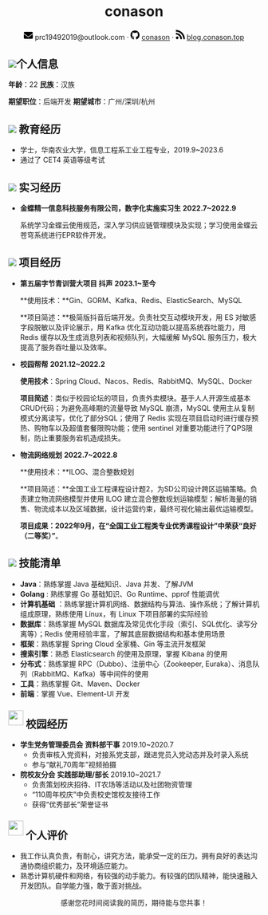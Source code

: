 <center>
     <h1>conason</h1>
     <div>
         <span>
             <img src="assets/envelope-solid.svg" width="18px">
             prc19492019@outlook.com
         </span>
         ·
         <span>
             <img src="assets/github-brands.svg" width="18px">
             <a href="https://github.com/conason">conason</a>
         </span>
         ·
         <span>
             <img src="assets/rss-solid.svg" width="18px">
             <a href="https://blog.conason.top/">blog.conason.top</a>
         </span>
     </div>
 </center>


## <img src="D:/project/Markdown-Resume/assets/top_gerenxinxi.svg" width="30px">个人信息 

**年龄**：22	              	    **民族**：汉族

**期望职位**：后端开发	**期望城市**：广州/深圳/杭州

## <img src="D:/project/Markdown-Resume/assets/graduation-cap-solid.svg" width="30px"> 教育经历

- 学士，华南农业大学，信息工程系工业工程专业，2019.9~2023.6
- 通过了 CET4 英语等级考试

## <img src="D:/project/Markdown-Resume/assets/briefcase-solid.svg" width="30px"> 实习经历

- **金蝶精一信息科技服务有限公司，数字化实施实习生**  **2022.7~2022.9**

  系统学习金蝶云使用规范，深入学习供应链管理模块及实现；学习使用金蝶云苍穹系统进行EPR软件开发。

## <img src="D:/project/Markdown-Resume/assets/project-diagram-solid.svg" width="30px"> 项目经历

* **第五届字节青训营大项目 抖声**    **2023.1~至今**

  **使用技术：**Gin、GORM、Kafka、Redis、ElasticSearch、MySQL

  **项目简述：**极简版抖音后端开发。负责社交互动模块开发，用 ES 对敏感字段脱敏以及评论展示，用 Kafka 优化互动功能以提高系统吞吐能力，用 Redis 缓存以及生成消息列表和视频队列，大幅缓解 MySQL 服务压力，极大提高了服务吞吐量以及效率。

* **校园帮帮**                                    **2021.12~2022.2**

  **使用技术**：Spring Cloud、Nacos、Redis、RabbitMQ、MySQL、Docker

  **项目简述**：类似于校园论坛的项目，负责外卖模块。基于人人开源生成基本CRUD代码；为避免高峰期的流量导致 MySQL 崩溃，MySQL 使用主从复制模式分离读写，优化了部分SQL；使用了 Redis 实现在项目启动时进行缓存预热、购物车以及超值套餐限购功能；使用 sentinel 对重要功能进行了QPS限制，防止重要服务宕机造成损失。

- **物流网络规划**                            **2022.7~2022.8**

  **使用技术：**ILOG、混合整数规划

  **项目简述：**全国工业工程课程设计题2，为SD公司设计跨区运输策略。负责建立物流网络模型并使用 ILOG 建立混合整数规划运输模型；解析海量的销售、物流成本以及区域数据，设计运营约束，最终可视化输出最优运输模型。

  **项目成果：2022年9月，在“全国工业工程类专业优秀课程设计”中荣获“良好（二等奖）”**。

## <img src="D:/project/Markdown-Resume/assets/tools-solid.svg" width="30px"> 技能清单

- **Java**：熟练掌握 Java 基础知识、Java 并发、了解JVM
- **Golang** : 熟练掌握 Go 基础知识、Go Runtime、pprof 性能调优
- **计算机基础** ：熟练掌握计算机网络、数据结构与算法、操作系统；了解计算机组成原理，熟练使用 Linux，有 Linux 下项目部署的实际经验
- **数据库**：熟练掌握 MySQL 数据库及常见优化手段（索引、SQL优化、读写分离等）；Redis 使用经验丰富，了解其底层数据结构和基本使用场景
- **框架**：熟练掌握 Spring Cloud 全家桶、Gin 等主流开发框架
- **搜索引擎**：熟悉 Elasticsearch 的使用及原理，掌握 Kibana 的使用
- **分布式**：熟练掌握 RPC（Dubbo）、注册中心（Zookeeper, Euraka）、消息队列（RabbitMQ、Kafka）等中间件的使用
- **工具**：熟练掌握 Git、Maven、Docker
- **前端**：掌握 Vue、Element-UI 开发

## <img src="C:/Users/白居易/Desktop/Resume/assets/xiaoyuan.svg" style="position:relative;bottom:5px;" width="30px" height="30px"> 校园经历

* **学生党务管理委员会** **资料部干事** 2019.10~2020.7
  * 负责审核入党资料，对接系党支部，跟进党员入党动态并及时录入系统
  * 参与“献礼70周年”视频拍摄
* **院校友分会** **实践部助理/部长** 2019.10~2021.7
  * 负责策划校庆招待、IT农场等活动以及社团物资管理
  * “110周年校庆”中负责校史馆校友接待工作
  * 获得“优秀部长”荣誉证书

## <img src="C:/Users/白居易/Desktop/Resume/assets/info-circle-solid.svg" style="position:relative;bottom:7px;" width="30px" height="30px"> 个人评价

+ 我工作认真负责，有耐心，讲究方法，能承受一定的压力。拥有良好的表达沟通协商组织能力，及环境适应能力。
+ 熟悉计算机硬件和网络，有较强的动手能力。有较强的团队精神，能快速融入开发团队。自学能力强，敢于面对挑战。

<center>感谢您花时间阅读我的简历，期待能与您共事！<center>